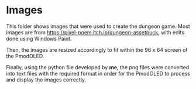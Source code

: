# Images
This folder shows images that were used to create the dungeon game. Most images are from https://pixel-poem.itch.io/dungeon-assetpuck, with edits done using Windows Paint.

Then, the images are resized accordingly to fit within the 96 x 64 screen of the PmodOLED.

Finally, using the python file developed by **me**, the png files were converted into text files with the required format in order for the PmodOLED to process and display the images correctly.
